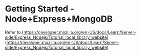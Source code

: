 # Getting Started - Node+Express+MongoDB

Refer to [https://developer.mozilla.org/en-US/docs/Learn/Server-side/Express_Nodejs/Tutorial_local_library_website] (https://developer.mozilla.org/en-US/docs/Learn/Server-side/Express_Nodejs/Tutorial_local_library_website)